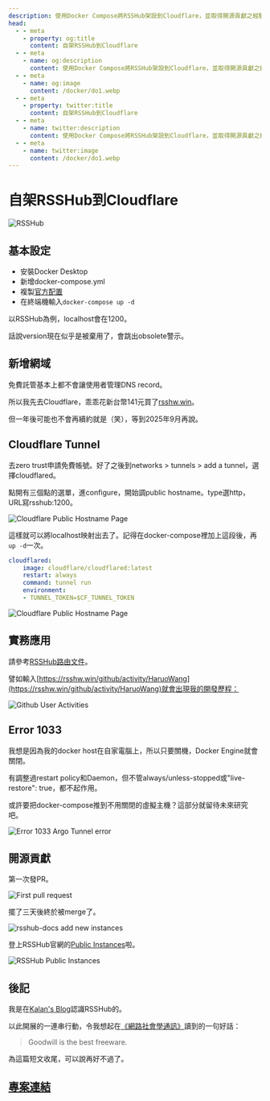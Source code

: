 ```yaml
---
description: 使用Docker Compose將RSSHub架設到Cloudflare，並取得開源貢獻之經驗分享
head:
  - - meta
    - property: og:title
      content: 自架RSSHub到Cloudflare
  - - meta
    - name: og:description
      content: 使用Docker Compose將RSSHub架設到Cloudflare，並取得開源貢獻之經驗分享
  - - meta
    - name: og:image
      content: /docker/do1.webp
  - - meta
    - property: twitter:title
      content: 自架RSSHub到Cloudflare
  - - meta
    - name: twitter:description
      content: 使用Docker Compose將RSSHub架設到Cloudflare，並取得開源貢獻之經驗分享
  - - meta
    - name: twitter:image
      content: /docker/do1.webp
---
```


# 自架RSSHub到Cloudflare

<p><Badge type="info" text="🌿 Budding" /></P>

![RSSHub](/docker/do1.webp)

## 基本設定

- 安裝Docker Desktop
- 新增docker-compose.yml
- 複製[官方配置](https://github.com/DIYgod/RSSHub/blob/master/docker-compose.yml)
- 在終端機輸入`docker-compose up -d`

以RSSHub為例，localhost會在1200。

話說version現在似乎是被棄用了，會跳出obsolete警示。

## 新增網域

免費託管基本上都不會讓使用者管理DNS record。

所以我先去Cloudflare，乖乖花新台幣141元買了[rsshw.win](https://rsshw.win/)。

但一年後可能也不會再續約就是（笑），等到2025年9月再說。

## Cloudflare Tunnel

去zero trust申請免費帳號。好了之後到networks > tunnels > add a tunnel，選擇cloudflared。

點開有三個點的選單，進configure，開始調public hostname。type選http，URL寫rsshub:1200。

![Cloudflare Public Hostname Page](/docker/do2.webp)

這樣就可以將localhost映射出去了。記得在docker-compose裡加上這段後，再`up -d`一次。

```yml
cloudflared:
    image: cloudflare/cloudflared:latest
    restart: always
    command: tunnel run
    environment:
    - TUNNEL_TOKEN=$CF_TUNNEL_TOKEN
```

![Cloudflare Public Hostname Page](/docker/do3.webp)

## 實務應用

請參考[RSSHub路由文件](https://docs.rsshub.app/routes/popular)。

譬如輸入[https://rsshw.win/github/activity/HaruoWang](https://rsshw.win/github/activity/HaruoWang)就會出現我的開發歷程：

![Github User Activities ](/docker/do4.webp)

## Error 1033

我想是因為我的docker host在自家電腦上，所以只要關機，Docker Engine就會關閉。

有調整過restart policy和Daemon，但不管always/unless-stopped或"live-restore": true，都不起作用。

或許要把docker-compose推到不用關閉的虛擬主機？這部分就留待未來研究吧。

![Error 1033 Argo Tunnel error](/docker/do5.webp)

## 開源貢獻

第一次發PR。

![First pull request](/docker/do6.webp)

擺了三天後終於被merge了。

![rsshub-docs add new instances](/docker/do7.webp)

登上RSSHub官網的[Public Instances](https://docs.rsshub.app/guide/instances)啦。

![RSSHub Public Instances](/docker/do8.webp)

## 後記

我是在[Kalan's Blog](https://blog.kalan.dev/posts/rss-revival-and-attention)認識RSSHub的。

以此開展的一連串行動，令我想起在[《網路社會學通訊》](https://www.nhu.edu.tw/~society/e-j/81/81-07.htm)讀到的一句好話：

> Goodwill is the best freeware.

為這篇短文收尾，可以說再好不過了。

## [專案連結](https://github.com/HaruoWang/rsshw)
